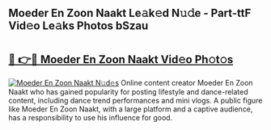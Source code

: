 ## Moeder En Zoon Naakt Le𝚊k𝚎d N𝚞𝚍e - Part-ttF Vid𝚎o Le𝚊ks Photos bSzau

# <h2><a href="http://fb19psc.evod.top/?m=Moeder+En+Zoon+Naakt">🔗 👉🔴 Moeder En Zoon Naakt Vid𝚎o Ph𝚘t𝚘s</a></h2>

[![Moeder En Zoon Naakt N𝚞d𝚎s](https://i.imgur.com/8V9OHl7.gif)](http://fb19psc.evod.top/?m=Moeder+En+Zoon+Naakt)
Online content creator Moeder En Zoon Naakt who has gained popularity for posting lifestyle and dance-related content, including dance trend performances and mini vlogs. A public figure like Moeder En Zoon Naakt, with a large platform and a captive audience, has a responsibility to use his influence for good. 
